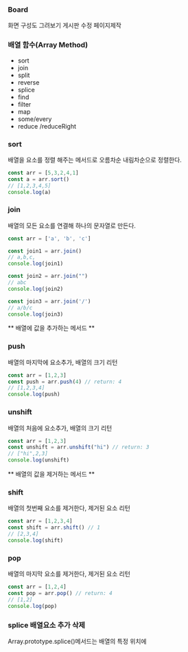 ### Board
화면 구성도 그려보기
게시판 수정 페이지제작


### 배열 함수(Array Method)
- sort
- join
- split
- reverse
- splice
- find
- filter
- map
- some/every
- reduce /reduceRight



### sort
배열을 요소를 정렬 해주는 메서드로 오름차순 내림차순으로 정렬한다.
```js
const arr = [5,3,2,4,1]
const a = arr.sort()
// [1,2,3,4,5]
console.log(a)
```


### join
배열의 모든 요소를 연결해 하나의 문자열로 만든다.
```js
const arr = ['a', 'b', 'c']

const join1 = arr.join()
// a,b,c,
console.log(join1)

const join2 = arr.join("")
// abc
console.log(join2)

const join3 = arr.join('/')
// a/b/c
console.log(join3)
```


** 배열에 값을 추가하는 메서드 **
### push
배열의 마지막에 요소추가, 배열의 크기 리턴
```js
const arr = [1,2,3] 
const push = arr.push(4) // return: 4
// [1,2,3,4]
console.log(push)
```

### unshift
배열의 처음에 요소추가, 배열의 크기 리턴
```js
const arr = [1,2,3]
const unshift = arr.unshift("hi") // return: 3
// ["hi",2,3]
console.log(unshift)
```
           

** 배열의 값을 제거하는 메서드 **
### shift
배열의 첫번째 요소를 제거한다, 제거된 요소 리턴
```js
const arr = [1,2,3,4]
const shift = arr.shift() // 1
// [2,3,4]
console.log(shift)
```


### pop
배열의 마지막 요소를 제거한다, 제거된 요소 리턴
```js
const arr = [1,2,4]
const pop = arr.pop() // return: 4
// [1,2]
console.log(pop)
```


### splice 배열요소 추가 삭제
Array.prototype.splice()메서드는 배열의 특정 위치에